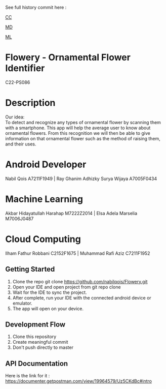 See full history commit here :

[CC](https://github.com/nabilqois/Flowery/commits/CC)

[MD](https://github.com/nabilqois/Flowery/commits/MD)

[ML](https://github.com/nabilqois/Flowery/commits/ML)



# Flowery - Ornamental Flower Identifier
 C22-PS086

# Description
Our idea:  
To detect and recognize any types of ornamental flower by scanning them with a smartphone. This app will help the average user to know about ornamental flowers. From this recognition we will then be able to give information on that ornamental flower such as the method of raising them, and their uses.

# Android Developer

Nabil Qois A7211F1949 |
Ray Ghanim Adhizky Surya Wijaya A7005F0434

# Machine Learning

Akbar Hidayatullah Harahap M7222Z2014 |
Elsa Adela Marselia M7006J0487

# Cloud Computing

Ilham Fathur Robbani C2152F1675 |
Muhammad Rafi Aziz C7211F1952

## Getting Started

1. Clone the repo git clone https://github.com/nabilqois/Flowery.git
2. Open your IDE and open project from git repo clone
3. Wait for the IDE to sync the project.
4. After complete, run your IDE with the connected android device or emulator.
5. The app will open on your device.


## Development Flow

1. Clone this repository
2. Create meaningful commit
3. Don't push directly to master


## API Documentation

Here is the link for it : https://documenter.getpostman.com/view/19964579/Uz5CKdBc#intro
